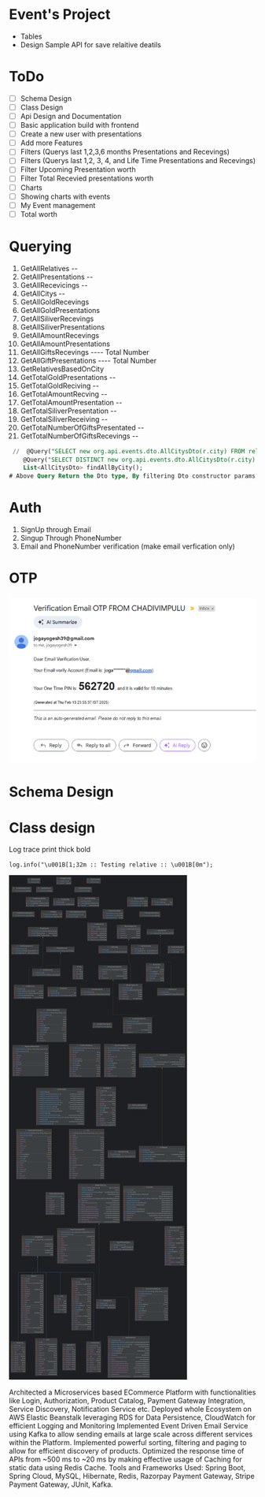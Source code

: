 # Event's Project

* Tables
* Design Sample API for save relaitive deatils

# ToDo

* [ ]  Schema Design
* [ ]  Class Design
* [ ]  Api Design and Documentation
* [ ]  Basic application build with frontend
  * [ ]  Create a new user with presentations
* [ ]  Add more Features
  * [ ]  Filters (Querys last 1,2,3,6 months Presentations and Recevings)
  * [ ]  Filters (Querys last 1,2, 3, 4, and Life Time Presentations and Recevings)
  * [ ]  Filter Upcoming Presentation worth
  * [ ]  Filter Total Recevied presentations worth
* [ ]  Charts
  * [ ]  Showing charts with events
* [ ]  My Event management
  * [ ]  Total worth

# Querying

1. GetAllRelatives --
2. GetAllPresentations --
3. GetAllRecevicings --
4. GetAllCitys --
5. GetAllGoldRecevings
6. GetAllGoldPresentations
7. GetAllSiliverRecevings
8. GetAllSiliverPresentations
9. GetAllAmountRecevings
10. GetAllAmountPresentations
11. GetAllGiftsRecevings    ---- Total Number
12. GetAllGiftPresentations ---- Total Number
13. GetRelativesBasedOnCity
14. GetTotalGoldPresentations --
15. GetTotalGoldReciving --
16. GetTotalAmountRecving --
17. GetTotalAmountPresentation --
18. GetTotalSiliverPresentation --
19. GetTotalSiliverReceiving --
20. GetTotalNumberOfGiftsPresentated --
21. GetTotalNumberOfGiftsRecevings --

```sql
 //  @Query("SELECT new org.api.events.dto.AllCitysDto(r.city) FROM relative  r WHERE r.city = :city")
    @Query("SELECT DISTINCT new org.api.events.dto.AllCitysDto(r.city) FROM relative r")
    List<AllCitysDto> findAllByCity();
# Above Query Return the Dto type, By filtering Dto constructor params with absoulte path
```

# Auth

1. SignUp through Email
2. Singup Through PhoneNumber
3. Email and PhoneNumber verification (make email verfication only)


# OTP

![image.png](assets/image.png)

# Schema Design



# Class design

Log trace print thick bold

```
log.info("\u001B[1;32m :: Testing relative :: \u001B[0m");
```

![image.png](assets/classdesign.png)







Architected a Microservices based ECommerce Platform with functionalities like Login, Authorization, Product Catalog, Payment Gateway Integration, Service Discovery, Notification Service etc.
Deployed whole Ecosystem on AWS Elastic Beanstalk leveraging RDS for Data Persistence, CloudWatch for efficient Logging and Monitoring
Implemented Event Driven Email Service using Kafka to allow sending emails at large scale across different services within the Platform.
Implemented powerful sorting, filtering and paging to allow for efficient discovery of products.
Optimized the response time of APIs from ~500 ms to ~20 ms by making effective usage of Caching for static data using Redis Cache.
Tools and Frameworks Used: Spring Boot, Spring Cloud, MySQL, Hibernate, Redis, Razorpay Payment Gateway, Stripe Payment Gateway, JUnit, Kafka.
